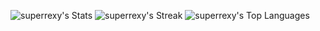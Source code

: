 ![superrexy's Stats](https://github-readme-stats.vercel.app/api?username=superrexy&theme=monokai&show_icons=true&hide_border=true&count_private=true)
![superrexy's Streak](https://github-readme-streak-stats.herokuapp.com/?user=superrexy&theme=monokai&hide_border=true)
![superrexy's Top Languages](https://github-readme-stats.vercel.app/api/top-langs/?username=superrexy&theme=monokai&show_icons=true&hide_border=true&layout=compact)
